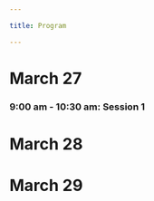 ```yaml
---

title: Program

---
```


<h1>March 27</h1>


<h3>9:00 am - 10:30 am: Session 1  </h3>
<ul role="list">
    
</ul>

<h1>March 28</h1>

<h1>March 29</h1>